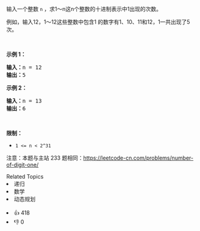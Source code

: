 <p>输入一个整数 <code>n</code> ，求1～n这n个整数的十进制表示中1出现的次数。</p>

<p>例如，输入12，1～12这些整数中包含1 的数字有1、10、11和12，1一共出现了5次。</p>

<p>&nbsp;</p>

<p><strong>示例 1：</strong></p>

<pre>
<strong>输入：</strong>n = 12
<strong>输出：</strong>5
</pre>

<p><strong>示例 2：</strong></p>

<pre>
<strong>输入：</strong>n = 13
<strong>输出：</strong>6</pre>

<p>&nbsp;</p>

<p><strong>限制：</strong></p>

<ul> 
 <li><code>1 &lt;= n &lt;&nbsp;2^31</code></li> 
</ul>

<p>注意：本题与主站 233 题相同：<a href="https://leetcode-cn.com/problems/number-of-digit-one/">https://leetcode-cn.com/problems/number-of-digit-one/</a></p>

<div><div>Related Topics</div><div><li>递归</li><li>数学</li><li>动态规划</li></div></div><br><div><li>👍 418</li><li>👎 0</li></div>